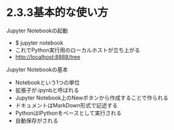 # 2.3.3基本的な使い方

Jupyter Notebookの起動<br>
* $ jupyter notebook
* これでPython実行用のローカルホストが立ち上がる
* [http://localhost:8888/tree](http://localhost:8888/tree)

Jupyter Notebookの基本<br>
* Notebookという1つの単位
* 拡張子が.ipynbと呼ばれる
* Jupyter Notebook上のNewボタンから作成することで作られる
* ドキュメントはMarkDown形式で記述する
* PythonはIPythonをベースとして実行される
* 自動保存がされる